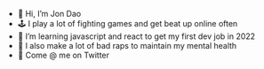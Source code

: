 - 👋 Hi, I’m Jon Dao
- 🕹️ I play a lot of fighting games and get beat up online often
- 🧠 I’m learning javascript and react to get my first dev job in 2022
- 🎤 I also make a lot of bad raps to maintain my mental health
- 📱 Come @ me on Twitter

<!---
commdao/commdao is a ✨ special ✨ repository because its `README.md` (this file) appears on your GitHub profile.
You can click the Preview link to take a look at your changes.
--->
